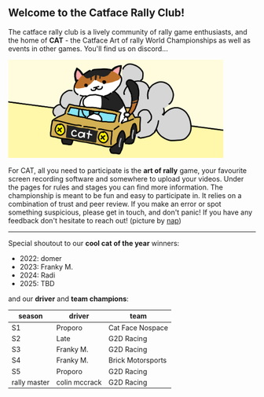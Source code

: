 ## Welcome to the Catface Rally Club!

The catface rally club is a lively community of rally game enthusiasts, and the home of **CAT** - the Catface Art of rally World Championships as well as events in other games. You'll find us on discord...

<img src="https://raw.githubusercontent.com/xlsrln/cat/main/images/catface_banner.png" alt="drawing" style="height:200px"/>

For CAT, all you need to participate is the **art of rally** game, your favourite screen recording software and somewhere to upload your videos. Under the pages for rules and stages you can find more information.
The championship is meant to be fun and easy to participate in. It relies on a combination of trust and peer review. If you make an error or spot something suspicious, please get in touch, and don't panic! If you have any feedback don't hesitate to reach out! (picture by [nap](https://twitter.com/napfirm))

---

Special shoutout to our **cool cat of the year** winners:
- 2022: domer
- 2023: Franky M.
- 2024: Radi
- 2025: TBD

and our **driver** and **team champions**:

| season | driver | team |
|----|----|----|
| S1 | Proporo | Cat Face Nospace |
| S2 | Late | G2D Racing |
| S3 | Franky M. | G2D Racing |
| S4 | Franky M. | Brick Motorsports |
| S5 | Proporo | G2D Racing |
| rally master | colin mccrack | G2D Racing |